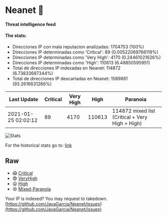 # Neanet :hocho:
#### Threat intelligence feed
#### The stats:

- Direcciones IP con mala reputacion analizadas: 1704753 (100%)
- Direcciones IP determinadas como 'Critical':  89 (0.00522069766119%)
- Direcciones IP determinadas como 'Very High':  4170 (0.24461021626%)
- Direcciones IP determinadas como 'High':  110613 (6.48850595951)
- Total de direcciones IP indexadas en Neanet:  114872 (6.73833687344%)
- Total de direcciones IP descartadas en Neanet:  1589881 (93.2616631266%)

| Last Update | Critical | Very High | High | Paranoia |
| --- | --- | --- | --- | --- |
| 2021-01-25 02:02:12 | 89 | 4170 | 110613 | 114872 mixed list (Critical + Very High + High)|

![Stats](https://docs.google.com/spreadsheets/d/e/2PACX-1vSnaNMIXVabIpDJjufMlzH7poXnshF3mgd8Is1g9ytUEzVsP5my4Trn8f-xkoLLQ38xpL3HtmUexLo6/pubchart?oid=501124687&format=image)

For the historical stats go to: [link](/stats.csv)
## Raw
- :scream: [Critical](https://raw.githubusercontent.com/JavaGarcia/Neanet/master/blacklists/neanet_critical.txt)
- :fearful: [VeryHigh](https://raw.githubusercontent.com/JavaGarcia/Neanet/master/blacklists/neanet_veryHigh.txtt)
- :frowning: [High](https://raw.githubusercontent.com/JavaGarcia/Neanet/master/blacklists/neanet_high.txt)
- :dizzy_face: [Mixed-Paranoia](https://raw.githubusercontent.com/JavaGarcia/Neanet/master/blacklists/neanet_all.txt)


Your IP is indexed? You may request to takedown. [https://github.com/JavaGarcia/Neanet/issues](https://github.com/JavaGarcia/Neanet/issues)































































































































































































































































































































































































































































































































































































































































































































































































































































































































































































































































































































































































































































































































































































































































































































































































































































































































































































































































































































































































































































































































































































































































































































































































































































































































































































































































































































































































































































































































































































































































































































































































































































































































































































































































































































































































































































































































































































































































































